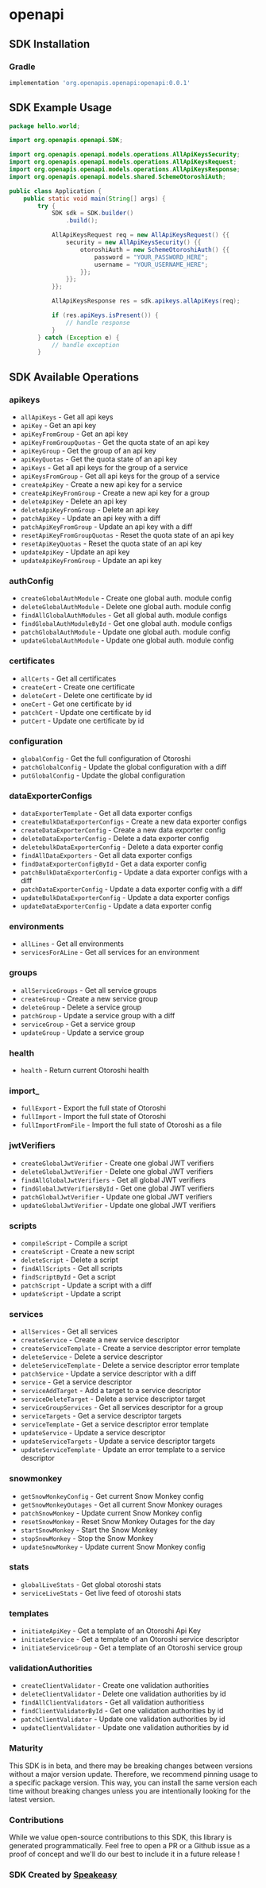 # openapi

<!-- Start SDK Installation -->
## SDK Installation

### Gradle

```groovy
implementation 'org.openapis.openapi:openapi:0.0.1'
```
<!-- End SDK Installation -->

## SDK Example Usage
<!-- Start SDK Example Usage -->
```java
package hello.world;

import org.openapis.openapi.SDK;

import org.openapis.openapi.models.operations.AllApiKeysSecurity;
import org.openapis.openapi.models.operations.AllApiKeysRequest;
import org.openapis.openapi.models.operations.AllApiKeysResponse;
import org.openapis.openapi.models.shared.SchemeOtoroshiAuth;

public class Application {
    public static void main(String[] args) {
        try {
            SDK sdk = SDK.builder()
                .build();

            AllApiKeysRequest req = new AllApiKeysRequest() {{
                security = new AllApiKeysSecurity() {{
                    otoroshiAuth = new SchemeOtoroshiAuth() {{
                        password = "YOUR_PASSWORD_HERE";
                        username = "YOUR_USERNAME_HERE";
                    }};
                }};
            }};            

            AllApiKeysResponse res = sdk.apikeys.allApiKeys(req);

            if (res.apiKeys.isPresent()) {
                // handle response
            }
        } catch (Exception e) {
            // handle exception
        }
```
<!-- End SDK Example Usage -->

<!-- Start SDK Available Operations -->
## SDK Available Operations


### apikeys

* `allApiKeys` - Get all api keys
* `apiKey` - Get an api key
* `apiKeyFromGroup` - Get an api key
* `apiKeyFromGroupQuotas` - Get the quota state of an api key
* `apiKeyGroup` - Get the group of an api key
* `apiKeyQuotas` - Get the quota state of an api key
* `apiKeys` - Get all api keys for the group of a service
* `apiKeysFromGroup` - Get all api keys for the group of a service
* `createApiKey` - Create a new api key for a service
* `createApiKeyFromGroup` - Create a new api key for a group
* `deleteApiKey` - Delete an api key
* `deleteApiKeyFromGroup` - Delete an api key
* `patchApiKey` - Update an api key with a diff
* `patchApiKeyFromGroup` - Update an api key with a diff
* `resetApiKeyFromGroupQuotas` - Reset the quota state of an api key
* `resetApiKeyQuotas` - Reset the quota state of an api key
* `updateApiKey` - Update an api key
* `updateApiKeyFromGroup` - Update an api key

### authConfig

* `createGlobalAuthModule` - Create one global auth. module config
* `deleteGlobalAuthModule` - Delete one global auth. module config
* `findAllGlobalAuthModules` - Get all global auth. module configs
* `findGlobalAuthModuleById` - Get one global auth. module configs
* `patchGlobalAuthModule` - Update one global auth. module config
* `updateGlobalAuthModule` - Update one global auth. module config

### certificates

* `allCerts` - Get all certificates
* `createCert` - Create one certificate
* `deleteCert` - Delete one certificate by id
* `oneCert` - Get one certificate by id
* `patchCert` - Update one certificate by id
* `putCert` - Update one certificate by id

### configuration

* `globalConfig` - Get the full configuration of Otoroshi
* `patchGlobalConfig` - Update the global configuration with a diff
* `putGlobalConfig` - Update the global configuration

### dataExporterConfigs

* `dataExporterTemplate` - Get all data exporter configs
* `createBulkDataExporterConfigs` - Create a new data exporter configs
* `createDataExporterConfig` - Create a new data exporter config
* `deleteDataExporterConfig` - Delete a data exporter config
* `deletebulkDataExporterConfig` - Delete a data exporter config
* `findAllDataExporters` - Get all data exporter configs
* `findDataExporterConfigById` - Get a data exporter config
* `patchBulkDataExporterConfig` - Update a data exporter configs with a diff
* `patchDataExporterConfig` - Update a data exporter config with a diff
* `updateBulkDataExporterConfig` - Update a data exporter configs
* `updateDataExporterConfig` - Update a data exporter config

### environments

* `allLines` - Get all environments
* `servicesForALine` - Get all services for an environment

### groups

* `allServiceGroups` - Get all service groups
* `createGroup` - Create a new service group
* `deleteGroup` - Delete a service group
* `patchGroup` - Update a service group with a diff
* `serviceGroup` - Get a service group
* `updateGroup` - Update a service group

### health

* `health` - Return current Otoroshi health

### import_

* `fullExport` - Export the full state of Otoroshi
* `fullImport` - Import the full state of Otoroshi
* `fullImportFromFile` - Import the full state of Otoroshi as a file

### jwtVerifiers

* `createGlobalJwtVerifier` - Create one global JWT verifiers
* `deleteGlobalJwtVerifier` - Delete one global JWT verifiers
* `findAllGlobalJwtVerifiers` - Get all global JWT verifiers
* `findGlobalJwtVerifiersById` - Get one global JWT verifiers
* `patchGlobalJwtVerifier` - Update one global JWT verifiers
* `updateGlobalJwtVerifier` - Update one global JWT verifiers

### scripts

* `compileScript` - Compile a script
* `createScript` - Create a new script
* `deleteScript` - Delete a script
* `findAllScripts` - Get all scripts
* `findScriptById` - Get a script
* `patchScript` - Update a script with a diff
* `updateScript` - Update a script

### services

* `allServices` - Get all services
* `createService` - Create a new service descriptor
* `createServiceTemplate` - Create a service descriptor error template
* `deleteService` - Delete a service descriptor
* `deleteServiceTemplate` - Delete a service descriptor error template
* `patchService` - Update a service descriptor with a diff
* `service` - Get a service descriptor
* `serviceAddTarget` - Add a target to a service descriptor
* `serviceDeleteTarget` - Delete a service descriptor target
* `serviceGroupServices` - Get all services descriptor for a group
* `serviceTargets` - Get a service descriptor targets
* `serviceTemplate` - Get a service descriptor error template
* `updateService` - Update a service descriptor
* `updateServiceTargets` - Update a service descriptor targets
* `updateServiceTemplate` - Update an error template to a service descriptor

### snowmonkey

* `getSnowMonkeyConfig` - Get current Snow Monkey config
* `getSnowMonkeyOutages` - Get all current Snow Monkey ourages
* `patchSnowMonkey` - Update current Snow Monkey config
* `resetSnowMonkey` - Reset Snow Monkey Outages for the day
* `startSnowMonkey` - Start the Snow Monkey
* `stopSnowMonkey` - Stop the Snow Monkey
* `updateSnowMonkey` - Update current Snow Monkey config

### stats

* `globalLiveStats` - Get global otoroshi stats
* `serviceLiveStats` - Get live feed of otoroshi stats

### templates

* `initiateApiKey` - Get a template of an Otoroshi Api Key
* `initiateService` - Get a template of an Otoroshi service descriptor
* `initiateServiceGroup` - Get a template of an Otoroshi service group

### validationAuthorities

* `createClientValidator` - Create one validation authorities
* `deleteClientValidator` - Delete one validation authorities by id
* `findAllClientValidators` - Get all validation authoritiess
* `findClientValidatorById` - Get one validation authorities by id
* `patchClientValidator` - Update one validation authorities by id
* `updateClientValidator` - Update one validation authorities by id
<!-- End SDK Available Operations -->

### Maturity

This SDK is in beta, and there may be breaking changes between versions without a major version update. Therefore, we recommend pinning usage 
to a specific package version. This way, you can install the same version each time without breaking changes unless you are intentionally 
looking for the latest version.

### Contributions

While we value open-source contributions to this SDK, this library is generated programmatically. 
Feel free to open a PR or a Github issue as a proof of concept and we'll do our best to include it in a future release !

### SDK Created by [Speakeasy](https://docs.speakeasyapi.dev/docs/using-speakeasy/client-sdks)
